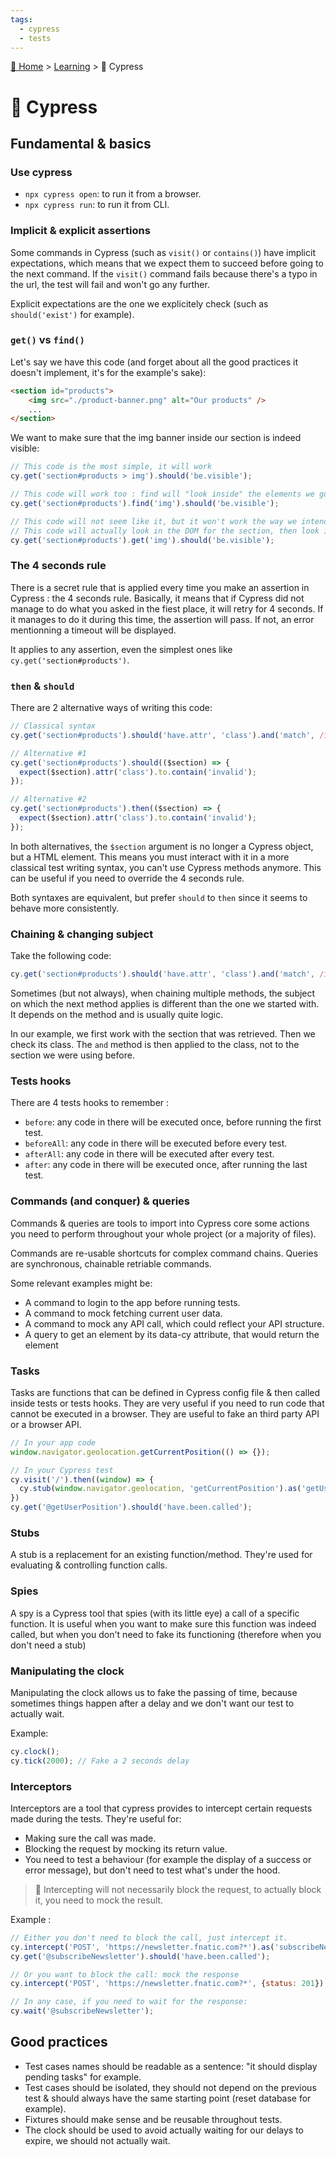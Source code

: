 ```yaml
---
tags:
  - cypress
  - tests
---
```


[🏡 Home](../index.md) > [Learning](index.md) > 🌳 Cypress

# 🌳 Cypress

## Fundamental & basics

### Use cypress

- `npx cypress open`: to run it from a browser.
- `npx cypress run`: to run it from CLI.

### Implicit & explicit assertions
Some commands in Cypress (such as `visit()` or `contains()`) have implicit expectations, which means that we expect them to succeed before going to the next command.
If the `visit()` command fails because there's a typo in the url, the test will fail and won't go any further.

Explicit expectations are the one we explicitely check (such as `should('exist')` for example).

### `get()` vs `find()`

Let's say we have this code (and forget about all the good practices it doesn't implement, it's for the example's sake): 

```html
<section id="products">
    <img src="./product-banner.png" alt="Our products" />
    ...
</section>
```

We want to make sure that the img banner inside our section is indeed visible:

```js
// This code is the most simple, it will work
cy.get('section#products > img').should('be.visible');

// This code will work too : find will "look inside" the elements we got with the get() method
cy.get('section#products').find('img').should('be.visible');

// This code will not seem like it, but it won't work the way we intend to: the second get() will not look "inside" the element we got in the first get(), but inside the DOM in general
// This code will actually look in the DOM for the section, then look in the DOM for the img. Both calls are not related.
cy.get('section#products').get('img').should('be.visible');
```

### The 4 seconds rule

There is a secret rule that is applied every time you make an assertion in Cypress : the 4 seconds rule. Basically, it means that if Cypress did not manage to do what you asked in the fiest place, it will retry for 4 seconds. If it manages to do it during this time, the assertion will pass. If not, an error mentionning a timeout will be displayed.

It applies to any assertion, even the simplest ones like `cy.get('section#products')`.

### `then` & `should`
There are 2 alternative ways of writing this code: 
```js
// Classical syntax
cy.get('section#products').should('have.attr', 'class').and('match', /invalid/);

// Alternative #1
cy.get('section#products').should(($section) => {
  expect($section).attr('class').to.contain('invalid');
});

// Alternative #2
cy.get('section#products').then(($section) => {
  expect($section).attr('class').to.contain('invalid');
});
```

In both alternatives, the `$section` argument is no longer a Cypress object, but a HTML element. This means you must interact with it in a more classical test writing syntax, you can't use Cypress methods anymore.
This can be useful if you need to override the 4 seconds rule.

Both syntaxes are equivalent, but prefer `should` to `then` since it seems to behave more consistently.


### Chaining & changing subject

Take the following code:

```js
cy.get('section#products').should('have.attr', 'class').and('match', /invalid/);
```

Sometimes (but not always), when chaining multiple methods, the subject on which the next method applies is different than the one we started with.
It depends on the method and is usually quite logic.

In our example, we first work with the section that was retrieved. Then we check its class. The `and` method is then applied to the class, not to the section we were using before.

### Tests hooks

There are 4 tests hooks to remember : 

- `before`: any code in there will be executed once, before running the first test.
- `beforeAll`: any code in there will be executed before every test.
- `afterAll`: any code in there will be executed after every test.
- `after`: any code in there will be executed once, after running the last test.

### Commands (and conquer) & queries

Commands & queries are tools to import into Cypress core some actions you need to perform throughout your whole project (or a majority of files).

Commands are re-usable shortcuts for complex command chains.
Queries are synchronous, chainable retriable commands.

Some relevant examples might be:
- A command to login to the app before running tests.
- A command to mock fetching current user data.
- A command to mock any API call, which could reflect your API structure.
- A query to get an element by its data-cy attribute, that would return the element

### Tasks
Tasks are functions that can be defined in Cypress config file & then called inside tests or tests hooks. They are very useful if you need to run code that cannot be executed in a browser.
They are useful to fake an third party API or a browser API.

```js
// In your app code
window.navigator.geolocation.getCurrentPosition(() => {});

// In your Cypress test
cy.visit('/').then((window) => {
  cy.stub(window.navigator.geolocation, 'getCurrentPosition').as('getUserPosition')
})
cy.get('@getUserPosition').should('have.been.called');
```

### Stubs
A stub is a replacement for an existing function/method. They're used for evaluating & controlling function calls.

### Spies
A spy is a Cypress tool that spies (with its little eye) a call of a specific function. It is useful when you want to make sure this function was indeed called, but when you don't need to fake its functioning (therefore when you don't need a stub)

### Manipulating the clock
Manipulating the clock allows us to fake the passing of time, because sometimes things happen after a delay and we don't want our test to actually wait.

Example:
```js
cy.clock();
cy.tick(2000); // Fake a 2 seconds delay
```

### Interceptors
Interceptors are a tool that cypress provides to intercept certain requests made during the tests. They're useful for:
- Making sure the call was made.
- Blocking the request by mocking its return value.
- You need to test a behaviour (for example the display of a success or error message), but don't need to test what's under the hood.

> 🚧 Intercepting will not necessarily block the request, to actually block it, you need to mock the result.

Example : 
```js
// Either you don't need to block the call, just intercept it.
cy.intercept('POST', 'https://newsletter.fnatic.com?*').as('subscribeNewsletter');
cy.get('@subscribeNewsletter').should('have.been.called');

// Or you want to block the call: mock the response
cy.intercept('POST', 'https://newsletter.fnatic.com?*', {status: 201}).as('subscribeNewsletter');

// In any case, if you need to wait for the response:
cy.wait('@subscribeNewsletter');
```

## Good practices
- Test cases names should be readable as a sentence: "it should display pending tasks" for example.
- Test cases should be isolated, they should not depend on the previous test & should always have the same starting point (reset database for example).
- Fixtures should make sense and be reusable throughout tests.
- The clock should be used to avoid actually waiting for our delays to expire, we should not actually wait.
